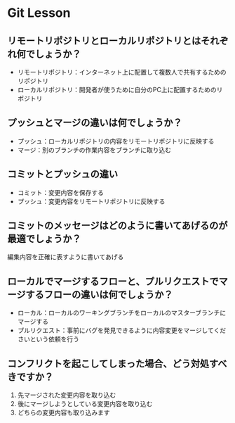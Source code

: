 # Git Lesson

## リモートリポジトリとローカルリポジトリとはそれぞれ何でしょうか？

- リモートリポジトリ：インターネット上に配置して複数人で共有するためのリポジトリ
- ローカルリポジトリ：開発者が使うために自分のPC上に配置するためのリポジトリ


## プッシュとマージの違いは何でしょうか？

- プッシュ：ローカルリポジトリの内容をリモートリポジトリに反映する
- マージ：別のブランチの作業内容をブランチに取り込む

## コミットとプッシュの違い

- コミット：変更内容を保存する
- プッシュ：変更内容をリモートリポジトリに反映する


## コミットのメッセージはどのように書いてあげるのが最適でしょうか？

編集内容を正確に表すように書いてあげる

## ローカルでマージするフローと、プルリクエストでマージするフローの違いは何でしょうか？

- ローカル：ローカルのワーキングブランチをローカルのマスターブランチにマージする
- プルリクエスト：事前にバグを発見できるように内容変更をマージしてくださいという依頼を行う

## コンフリクトを起こしてしまった場合、どう対処すべきですか？

1. 先マージされた変更内容を取り込む
2. 後にマージしようとしている変更内容を取り込む
3. どちらの変更内容も取り込みます